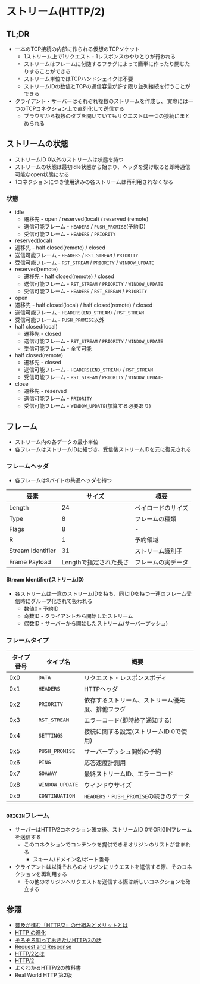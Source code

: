 # ストリーム(HTTP/2)
## TL;DR
- 一本のTCP接続の内部に作られる仮想のTCPソケット
  - 1ストリーム上で1リクエスト・1レスポンスのやりとりが行われる
  - ストリームはフレームに付随するフラグによって簡単に作ったり閉じたりすることができる
  - ストリーム単位ではTCPハンドシェイクは不要
  - ストリームIDの数値とTCPの通信容量が許す限り並列接続を行うことができる
- クライアント・サーバーはそれぞれ複数のストリームを作成し、
  実際には一つのTCPコネクション上で直列化して送信する
  - ブラウザから複数のタブを開いていてもリクエストは一つの接続にまとめられる

## ストリームの状態
- ストリームID 0以外のストリームは状態を持つ
- ストリームの状態は最初idle状態から始まり、ヘッダを受け取ると即時通信可能なopen状態になる
- 1コネクションにつき使用済みの各ストリームは再利用されなくなる

### 状態
- idle
  - 遷移先 - open / reserved(local) / reserved (remote)
  - 送信可能フレーム - `HEADERS` / `PUSH_PROMISE`(予約ID)
  - 受信可能フレーム - `HEADERS` / `PRIORITY`
-  reserved(local)
  - 遷移先 - half closed(remote) / closed
  - 送信可能フレーム - `HEADERS` / `RST_STREAM` / `PRIORITY`
  - 受信可能フレーム - `RST_STREAM` / `PRIORITY` / `WINDOW_UPDATE`
- reserved(remote)
  - 遷移先 - half closed(remote) / closed
  - 送信可能フレーム - `RST_STREAM` / `PRIORITY` / `WINDOW_UPDATE`
  - 受信可能フレーム - `HEADERS` / `RST_STREAM` / `PRIORITY`
-  open
  - 遷移先 - half closed(local) / half closed(remote) / closed
  - 送信可能フレーム - `HEADERS(END_STREAM)` / `RST_STREAM`
  - 受信可能フレーム - `PUSH_PROMISE`以外
- half closed(local)
  - 遷移先 - closed
  - 送信可能フレーム - `RST_STREAM` / `PRIORITY` / `WINDOW_UPDATE`
  - 受信可能フレーム - 全て可能
- half closed(remote)
  - 遷移先 - closed
  - 送信可能フレーム - `HEADERS(END_STREAM)` / `RST_STREAM`
  - 受信可能フレーム - `RST_STREAM` / `PRIORITY` / `WINDOW_UPDATE`
- close
  - 遷移先 - reserved
  - 送信可能フレーム - `PRIORITY`
  - 受信可能フレーム - `WINDOW_UPDATE`(加算する必要あり)

## フレーム
- ストリーム内の各データの最小単位
- 各フレームはストリームIDに紐づき、受信後ストリームIDを元に復元される

### フレームヘッダ
- 各フレームは9バイトの共通ヘッダを持つ

| 要素              | サイズ                 | 概要               |
| -                 | -                      | -                  |
| Length            | 24                     | ペイロードのサイズ |
| Type              | 8                      | フレームの種類     |
| Flags             | 8                      | -                  |
| R                 | 1                      | 予約領域           |
| Stream Identifier | 31                     | ストリーム識別子   |
| Frame Payload     | Lengthで指定された長さ | フレームの実データ |

#### Stream Identifier(ストリームID)
- 各ストリームは一意のストリームIDを持ち、同じIDを持つ一連のフレーム受信時にグループ化されて扱われる
  - 数値0 - 予約ID
  - 奇数ID - クライアントから開始したストリーム
  - 偶数ID - サーバーから開始したストリーム(サーバープッシュ)

### フレームタイプ

| タイプ番号 | タイプ名        | 概要                                             |
| -          | -               | -                                                |
| 0x0        | `DATA`          | リクエスト・レスポンスボディ                     |
| 0x1        | `HEADERS`       | HTTPヘッダ                                       |
| 0x2        | `PRIORITY`      | 依存するストリーム、ストリーム優先度、排他フラグ |
| 0x3        | `RST_STREAM`    | エラーコード(即時終了通知する)                   |
| 0x4        | `SETTINGS`      | 接続に関する設定(ストリームID 0で使用)           |
| 0x5        | `PUSH_PROMISE`  | サーバープッシュ開始の予約                       |
| 0x6        | `PING`          | 応答速度計測用                                   |
| 0x7        | `GOAWAY`        | 最終ストリームID、エラーコード                   |
| 0x8        | `WINDOW_UPDATE` | ウィンドウサイズ                                 |
| 0x9        | `CONTINUATION`  | `HEADERS`・`PUSH_PROMISE`の続きのデータ          |

### `ORIGIN`フレーム
- サーバーはHTTP/2コネクション確立後、ストリームID 0でORIGINフレームを送信する
  - このコネクションでコンテンツを提供できるオリジンのリストが含まれる
    - スキーム/ドメイン名/ポート番号
- クライアントは以降それらのオリジンにリクエストを送信する際、そのコネクションを再利用する
  - その他のオリジンへリクエストを送信する際は新しいコネクションを確立する

## 参照
- [普及が進む「HTTP/2」の仕組みとメリットとは](https://knowledge.sakura.ad.jp/7734/)
- [HTTP の進化](https://developer.mozilla.org/ja/docs/Web/HTTP/Basics_of_HTTP/Evolution_of_HTTP)
- [そろそろ知っておきたいHTTP/2の話](https://qiita.com/mogamin3/items/7698ee3336c70a482843)
- [Request and Response](https://youtu.be/0cmXVXMdbs8)
- [HTTP/2とは](https://www.nic.ad.jp/ja/newsletter/No68/0800.html)
- [HTTP/2](https://hpbn.co/http2/#binary-framing-layer)
- よくわかるHTTP/2の教科書
- Real World HTTP 第2版
